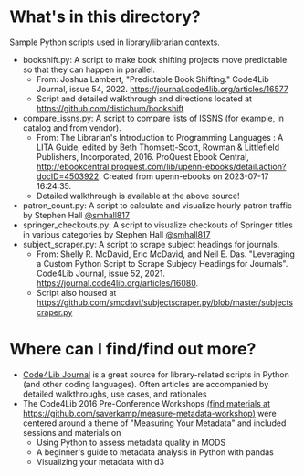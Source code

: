 # What's in this directory?

Sample Python scripts used in library/librarian contexts.
- bookshift.py: A script to make book shifting projects move predictable so that they can happen in parallel.
    - From: Joshua Lambert, "Predictable Book Shifting." Code4Lib Journal, issue 54, 2022. https://journal.code4lib.org/articles/16577
    - Script and detailed walkthrough and directions located at https://github.com/distichum/bookshift
- compare_issns.py: A script to compare lists of ISSNS (for example, in catalog and from vendor).
    - From: The Librarian's Introduction to Programming Languages : A LITA Guide, edited by Beth Thomsett-Scott, Rowman & Littlefield Publishers, Incorporated, 2016. ProQuest Ebook Central, http://ebookcentral.proquest.com/lib/upenn-ebooks/detail.action?docID=4503922. Created from upenn-ebooks on 2023-07-17 16:24:35.
    - Detailed walkthrough is available at the above source!
- patron_count.py: A script to calculate and visualize hourly patron traffic by Stephen Hall [@smhall817](https://github.com/smhall817)
- springer_checkouts.py: A script to visualize checkouts of Springer titles in various categories by Stephen Hall [@smhall817](https://github.com/smhall817)
- subject_scraper.py: A script to scrape subject headings for journals.
    - From: Shelly R. McDavid, Eric McDavid, and Neil E. Das. "Leveraging a Custom Python Script to Scrape Subjecy Headings for Journals". Code4Lib Journal, issue 52, 2021. https://journal.code4lib.org/articles/16080.
    - Script also housed at https://github.com/smcdavi/subjectscraper.py/blob/master/subjectscraper.py


# Where can I find/find out more?
- [Code4Lib Journal](https://journal.code4lib.org/) is a great source for library-related scripts in Python (and other coding languages). Often articles are accompanied by detailed walkthroughs, use cases, and rationales
- The Code4Lib 2016 Pre-Conference Workshops [(find materials at https://github.com/saverkamp/measure-metadata-workshop)](https://github.com/saverkamp/measure-metadata-workshop) were centered around a theme of "Measuring Your Metadata" and included sessions and materials on
    - Using Python to assess metadata quality in MODS
    - A beginner's guide to metadata analysis in Python with pandas
    - Visualizing your metadata with d3
